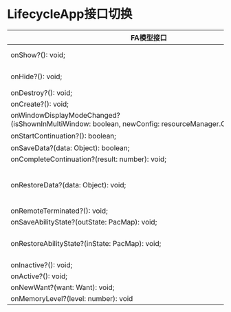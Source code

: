# LifecycleApp接口切换


  | FA模型接口 | Stage模型接口对应d.ts文件 | Stage模型对应接口 | 
| -------- | -------- | -------- |
| onShow?():&nbsp;void; | \@ohos.window.d.ts | [on(eventType:&nbsp;'windowStageEvent',&nbsp;callback:&nbsp;Callback&lt;WindowStageEventType&gt;):&nbsp;void;](../reference/apis/js-apis-window.md#onwindowstageevent9)<br/>监听[FOREGROUND](../reference/apis/js-apis-window.md#windowstageeventtype9)切到前台状态 |
| onHide?():&nbsp;void; | \@ohos.window.d.ts | [on(eventType:&nbsp;'windowStageEvent',&nbsp;callback:&nbsp;Callback&lt;WindowStageEventType&gt;):&nbsp;void;](../reference/apis/js-apis-window.md#onwindowstageevent9)<br/>监听[BACKGROUND](../reference/apis/js-apis-window.md#windowstageeventtype9)切到后台状态 |
| onDestroy?():&nbsp;void; | \@ohos.app.ability.UIAbility.d.ts | [onDestroy():&nbsp;void;](../reference/apis/js-apis-app-ability-uiAbility.md#abilityondestroy) | 
| onCreate?():&nbsp;void; | \@ohos.app.ability.UIAbility.d.ts | [onCreate(want:&nbsp;Want,&nbsp;param:&nbsp;AbilityConstant.LaunchParam):&nbsp;void;](../reference/apis/js-apis-app-ability-uiAbility.md#abilityoncreate) |
| onWindowDisplayModeChanged?(isShownInMultiWindow:&nbsp;boolean,&nbsp;newConfig:&nbsp;resourceManager.Configuration):&nbsp;void; | Stage模型无对应接口 | 暂时未提供对应接口 |
| onStartContinuation?():&nbsp;boolean; | Stage模型无对应接口 | Stage模型上，应用无需感知迁移是否成功（由应用发起迁移请求时感知），onStartContinuation废弃 |
| onSaveData?(data:&nbsp;Object):&nbsp;boolean; | \@ohos.app.ability.UIAbility.d.ts | [onContinue(wantParam&nbsp;:&nbsp;{[key:&nbsp;string]:&nbsp;any}):&nbsp;AbilityConstant.OnContinueResult;](../reference/apis/js-apis-app-ability-uiAbility.md#abilityoncontinue) |
| onCompleteContinuation?(result:&nbsp;number):&nbsp;void; | application\ContinueCallback.d.ts | [onContinueDone(result:&nbsp;number):&nbsp;void;](../reference/apis/js-apis-distributedMissionManager.md#continuecallback) |
| onRestoreData?(data:&nbsp;Object):&nbsp;void; | \@ohos.app.ability.UIAbility.d.ts | [onCreate(want:&nbsp;Want,&nbsp;param:&nbsp;AbilityConstant.LaunchParam):&nbsp;void;](../reference/apis/js-apis-app-ability-uiAbility.md#abilityoncreate)<br/>[onNewWant(want:&nbsp;Want,&nbsp;launchParams:&nbsp;AbilityConstant.LaunchParam):&nbsp;void;](../reference/apis/js-apis-app-ability-uiAbility.md#abilityonnewwant)<br/>标准实例模式Ability迁移目标端在onCreate回调中完成数据恢复，单实例应用迁移目标端在onCreate回调中完成数据恢复，回调中通过判断launchParam.launchReason可获取迁移启动的场景，从而可以从Want中获取迁移前保存的数据 |
| onRemoteTerminated?():&nbsp;void; | application\ContinueCallback.d.ts | [onContinueDone(result:&nbsp;number):&nbsp;void;](../reference/apis/js-apis-distributedMissionManager.md#continuecallback) |
| onSaveAbilityState?(outState:&nbsp;PacMap):&nbsp;void; | \@ohos.app.ability.UIAbility.d.ts | [onSaveState(reason:&nbsp;AbilityConstant.StateType,&nbsp;wantParam&nbsp;:&nbsp;{[key:&nbsp;string]:&nbsp;any}):&nbsp;AbilityConstant.OnSaveResult;](../reference/apis/js-apis-app-ability-uiAbility.md#abilityonsavestate) |
| onRestoreAbilityState?(inState:&nbsp;PacMap):&nbsp;void; | \@ohos.app.ability.UIAbility.d.ts | [onCreate(want:&nbsp;Want,&nbsp;param:&nbsp;AbilityConstant.LaunchParam):&nbsp;void;](../reference/apis/js-apis-app-ability-uiAbility.md#abilityoncreate)<br/>应用重启后会触发Ability的onCreate方法，通过判断launchParam.launchReason可获取自恢复的场景，从而可以从Want中获取重启前保存的数据 |
| onInactive?():&nbsp;void; | \@ohos.app.ability.UIAbility.d.ts | [onBackground():&nbsp;void;](../reference/apis/js-apis-app-ability-uiAbility.md#abilityonbackground) |
| onActive?():&nbsp;void; | \@ohos.app.ability.UIAbility.d.ts | [onForeground():&nbsp;void;](../reference/apis/js-apis-app-ability-uiAbility.md#abilityonforeground) |
| onNewWant?(want:&nbsp;Want):&nbsp;void; | \@ohos.app.ability.UIAbility.d.ts | [onNewWant(want:&nbsp;Want,&nbsp;launchParams:&nbsp;AbilityConstant.LaunchParam):&nbsp;void;](../reference/apis/js-apis-app-ability-uiAbility.md#abilityonnewwant) |
| onMemoryLevel?(level:&nbsp;number):&nbsp;void | \@ohos.app.ability.UIAbility.d.ts | [onMemoryLevel(level:&nbsp;AbilityConstant.MemoryLevel):&nbsp;void;](../reference/apis/js-apis-app-ability-ability.md#abilityonmemorylevel) |
